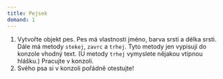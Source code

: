 ```yaml
---
title: Pejsek
demand: 1
---
```


1. Vytvořte objekt pes. Pes má vlastnosti jméno, barva srsti a délka srsti. Dále má metody `stekej`, `zavrc` a `trhej`. Tyto metody jen vypisují do konzole vhodný text. (U metody `trhej` vymyslete nějakou vtipnou hlášku.) Pracujte v konzoli.
1. Svého psa si v konzoli pořádně otestujte!
